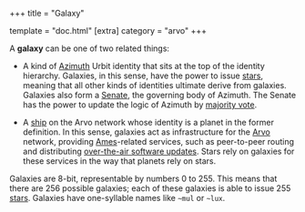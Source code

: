+++
title = "Galaxy"

template = "doc.html"
[extra]
category = "arvo"
+++

A **galaxy** can be one of two related things:

- A kind of [Azimuth](/docs/glossary/azimuth) Urbit identity that sits at the top of the identity hierarchy. Galaxies, in this sense, have the power to issue [stars](/docs/glossary/star), meaning that all other kinds of identities ultimate derive from galaxies. Galaxies also form a [Senate](/docs/glossary/senate), the governing body of Azimuth. The Senate has the power to update the logic of Azimuth by [majority vote](/docs/glossary/voting).

- A [ship](/docs/glossary/ship) on the Arvo network whose identity is a planet in the former definition. In this sense, galaxies act as infrastructure for the [Arvo](/docs/glossary/arvo) network, providing [Ames](/docs/glossary/ames)-related services, such as peer-to-peer routing and distributing [over-the-air software updates](/docs/glossary/ota-updates). Stars rely on galaxies for these services in the way that planets rely on stars.

Galaxies are 8-bit, representable by numbers 0 to 255. This means that there are 256 possible galaxies; each of these galaxies is able to issue 255 [stars](/docs/glossary/star). Galaxies have one-syllable names like `~mul` or `~lux`.

